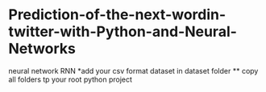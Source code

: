 # Prediction-of-the-next-wordin-twitter-with-Python-and-Neural-Networks
neural network RNN 
*add your csv format dataset in dataset folder
** copy all folders tp your root python project
